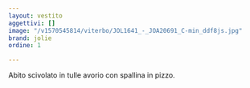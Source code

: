 ```yaml
---
layout: vestito
aggettivi: []
image: "/v1570545814/viterbo/JOL1641_-_JOA20691_C-min_ddf8js.jpg"
brand: jolie
ordine: 1

---
```

Abito scivolato in tulle avorio con spallina in pizzo.